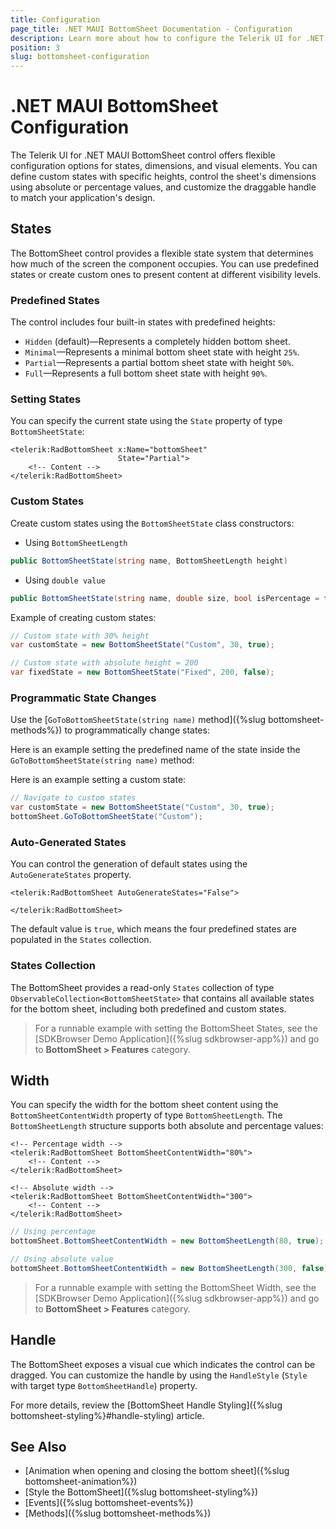 ```yaml
---
title: Configuration
page_title: .NET MAUI BottomSheet Documentation - Configuration
description: Learn more about how to configure the Telerik UI for .NET MAUI BottomSheet control.
position: 3
slug: bottomsheet-configuration
---
```


# .NET MAUI BottomSheet Configuration

The Telerik UI for .NET MAUI BottomSheet control offers flexible configuration options for states, dimensions, and visual elements. You can define custom states with specific heights, control the sheet's dimensions using absolute or percentage values, and customize the draggable handle to match your application's design.

## States

The BottomSheet control provides a flexible state system that determines how much of the screen the component occupies. You can use predefined states or create custom ones to present content at different visibility levels.

### Predefined States

The control includes four built-in states with predefined heights:

* `Hidden` (default)&mdash;Represents a completely hidden bottom sheet.
* `Minimal`&mdash;Represents a minimal bottom sheet state with height `25%`.
* `Partial`&mdash;Represents a partial bottom sheet state with height `50%`.
* `Full`&mdash;Represents a full bottom sheet state with height `90%`.

### Setting States

You can specify the current state using the `State` property of type `BottomSheetState`:

```xaml
<telerik:RadBottomSheet x:Name="bottomSheet" 
                        State="Partial">
    <!-- Content -->
</telerik:RadBottomSheet>
```

### Custom States

Create custom states using the `BottomSheetState` class constructors:

* Using `BottomSheetLength`

```csharp
public BottomSheetState(string name, BottomSheetLength height)
```

* Using `double value`

```csharp
public BottomSheetState(string name, double size, bool isPercentage = false)
```

Example of creating custom states:

```csharp
// Custom state with 30% height
var customState = new BottomSheetState("Custom", 30, true);

// Custom state with absolute height = 200
var fixedState = new BottomSheetState("Fixed", 200, false);
```

### Programmatic State Changes

Use the [`GoToBottomSheetState(string name)` method]({%slug bottomsheet-methods%}) to programmatically change states:

Here is an example setting the predefined name of the state inside the `GoToBottomSheetState(string name)` method:

<snippet id='open-bottomsheet-view' />

Here is an example setting a custom state:

```csharp
// Navigate to custom states
var customState = new BottomSheetState("Custom", 30, true);
bottomSheet.GoToBottomSheetState("Custom");
```

### Auto-Generated States

You can control the generation of default states using the `AutoGenerateStates` property.

```xaml
<telerik:RadBottomSheet AutoGenerateStates="False">

</telerik:RadBottomSheet>
```

The default value is `true`, which means the four predefined states are populated in the `States` collection.

### States Collection

The BottomSheet provides a read-only `States` collection of type `ObservableCollection<BottomSheetState>` that contains all available states for the bottom sheet, including both predefined and custom states.

> For a runnable example with setting the BottomSheet States, see the [SDKBrowser Demo Application]({%slug sdkbrowser-app%}) and go to **BottomSheet > Features** category.

## Width

You can specify the width for the bottom sheet content using the `BottomSheetContentWidth` property of type `BottomSheetLength`. The `BottomSheetLength` structure supports both absolute and percentage values:

```xaml
<!-- Percentage width -->
<telerik:RadBottomSheet BottomSheetContentWidth="80%">
    <!-- Content -->
</telerik:RadBottomSheet>

<!-- Absolute width -->
<telerik:RadBottomSheet BottomSheetContentWidth="300">
    <!-- Content -->
</telerik:RadBottomSheet>
```
```csharp
// Using percentage
bottomSheet.BottomSheetContentWidth = new BottomSheetLength(80, true);

// Using absolute value
bottomSheet.BottomSheetContentWidth = new BottomSheetLength(300, false);
```

> For a runnable example with setting the BottomSheet Width, see the [SDKBrowser Demo Application]({%slug sdkbrowser-app%}) and go to **BottomSheet > Features** category.

## Handle

The BottomSheet exposes a visual cue which indicates the control can be dragged. You can customize the handle by using the `HandleStyle` (`Style` with target type `BottomSheetHandle`) property.

For more details, review the [BottomSheet Handle Styling]({%slug bottomsheet-styling%}#handle-styling) article.

## See Also

- [Animation when opening and closing the bottom sheet]({%slug bottomsheet-animation%})
- [Style the BottomSheet]({%slug bottomsheet-styling%})
- [Events]({%slug bottomsheet-events%})
- [Methods]({%slug bottomsheet-methods%})